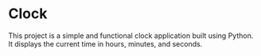 # Clock
This project is a simple and functional clock application built using Python. It displays the current time in hours, minutes, and seconds.
